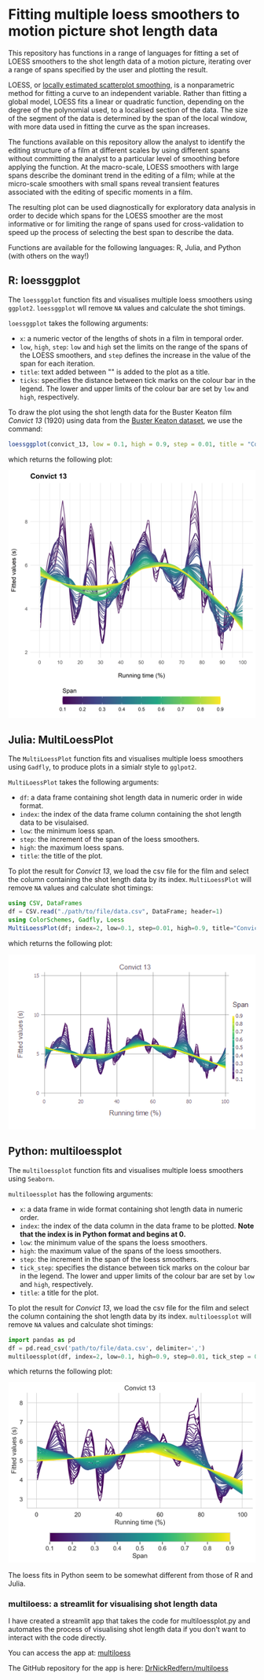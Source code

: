 # Fitting multiple loess smoothers to motion picture shot length data
This repository has functions in a range of languages for fitting a set of LOESS smoothers to the shot length data of a motion picture, iterating over a range of spans specified by the user and plotting the result. 

LOESS, or [locally estimated scatterplot smoothing](https://en.wikipedia.org/wiki/Local_regression), is a nonparametric method for fitting a curve to an independent variable. Rather than fitting a global model, LOESS fits a linear or quadratic function, depending on the degree of the polynomial used, to a localised section of the data. The size of the segment of the data is determined by the span of the local window, with more data used in fitting the curve as the span increases. 

The functions available on this repository allow the analyst to identify the editing structure of a film at different scales by using different spans without committing the analyst to a particular level of smoothing before applying the function. At the macro-scale, LOESS smoothers with large spans describe the dominant trend in the editing of a film; while at the micro-scale smoothers with small spans reveal transient features associated with the editing of specific moments in a film.

The resulting plot can be used diagnostically for exploratory data analysis in order to decide which spans for the LOESS smoother are the most informative or for limiting the range of spans used for cross-validation to speed up the process of selecting the best span to describe the data.

Functions are available for the following languages: R, Julia, and Python (with others on the way!)

## R: loessggplot
The ```loessggplot``` function fits and visualises multiple loess smoothers using ```ggplot2```. ```loessggplot``` wll remove `NA` values and calculate the shot timings.

```loessggplot``` takes the following arguments:

- ```x```: a numeric vector of the lengths of shots in a film in temporal order.
- ```low```, ```high```, ```step```: ```low``` and ```high``` set the limits on the range of the spans of the LOESS smoothers, and ```step``` defines the increase in the value of the span for each iteration.
- ```title```: text added between "" is added to the plot as a title.
- ```ticks```: specifies the distance between tick marks on the colour bar in the legend. The lower and upper limits of the colour bar are set by ```low``` and ```high```, respectively.

To draw the plot using the shot length data for the Buster Keaton film *Convict 13* (1920) using data from the [Buster Keaton dataset](https://computationalfilmanalysis.wordpress.com/2020/07/07/keaton-data-set/), we use the command:

```R
loessggplot(convict_13, low = 0.1, high = 0.9, step = 0.01, title = "Convict 13", ticks = 0.1)
```
which returns the following plot:

<p align="center">
<img src="images/convict_13.png" alt="R: Time series of editing in Buster Keaton's Convict 13 (1920)" width="538">
</p>
  
## Julia: MultiLoessPlot
The ```MultiLoessPlot``` function fits and visualises multiple loess smoothers using ```Gadfly```, to produce plots in a simialr style to ```gglpot2```.

```MultiLoessPlot``` takes the following arguments:

- ```df```: a data frame containing shot length data in numeric order in wide format.
- ```index```: the index of the data frame column containing the shot length data to be visulaised.
- ```low```: the minimum loess span.
- ```step```: the increment of the span of the loess smoothers.
- ```high```: the maximum loess spans.
- ```title```: the title of the plot.

To plot the result for *Convict 13*, we load the csv file for the film and select the column containing the shot length data by its index. ```MultiLoessPlot``` will remove `NA` values and calculate shot timings:

```Julia
using CSV, DataFrames
df = CSV.read("./path/to/file/data.csv", DataFrame; header=1)
using ColorSchemes, Gadfly, Loess
MultiLoessPlot(df; index=2, low=0.1, step=0.01, high=0.9, title="Convict 13")
```

which returns the following plot:

<p align="center">
<img src="images/julia_demo_plot.PNG" alt="Julia: Time series of editing in Buster Keaton's Convict 13 (1920)" width="538">
</p>

## Python: multiloessplot
The ```multiloessplot``` function fits and visualises multiple loess smoothers using ```Seaborn```. 

```multiloessplot``` has the following arguments:

 - ```x```: a data frame in wide format containing shot length data in numeric order.
 - ```index```: the index of the data column in the data frame to be plotted. **Note that the index is in Python format and begins at 0.**
 - ```low```: the minimum value of the spans the loess smoothers.
 - ```high```: the maximum value of the spans of the loess smoothers.
 - ```step```: the increment in the span of the loess smoothers.
 - ```tick_step```: specifies the distance between tick marks on the colour bar in the legend. The lower and upper limits of the colour bar are set by `low` and `high`, respectively.
 - ```title```: a title for the plot.

To plot the result for *Convict 13*, we load the csv file for the film and select the column containing the shot length data by its index. ```multiloessplot``` will remove `NA` values and calculate shot timings:

```python
import pandas as pd
df = pd.read_csv('path/to/file/data.csv', delimiter=',')
multiloessplot(df, index=2, low=0.1, high=0.9, step=0.01, tick_step = 0.1, title = "Convict 13")
```

which returns the following plot:

<p align="center">
<img src="images/convict_13_py.png" alt="python: Time series of editing in Buster Keaton's Convict 13 (1920)" width="538">
</p>

The loess fits in Python seem to be somewhat different from those of R and Julia.

### multiloess: a streamlit for visualising shot length data
I have created a streamlit app that takes the code for multiloessplot.py and automates the process of visualising shot length data if you don't want to interact with the code directly.

You can access the app at: [multiloess](https://share.streamlit.io/drnickredfern/multiloess/main)

The GitHub repository for the app is here: [DrNickRedfern/multiloess](https://github.com/DrNickRedfern/multiloess)
